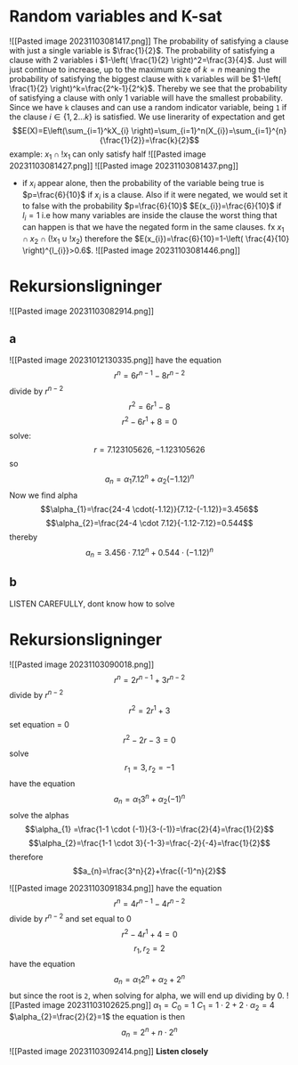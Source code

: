 # Random variables and K-sat
![[Pasted image 20231103081417.png]]
The probability of satisfying a clause with just a single variable is $\frac{1}{2}$. The probability of satisfying a clause with 2 variables i $1-\left( \frac{1}{2} \right)^2=\frac{3}{4}$. Just will just continue to increase, up to the maximum size of $k=n$ meaning the probability of satisfying the biggest clause with `k` variables will be $1-\left( \frac{1}{2} \right)^k=\frac{2^k-1}{2^k}$. Thereby we see that the probability of satisfying a clause with only 1 variable will have the smallest probability.
Since we have `k` clauses and can use a random indicator variable, being `1` if the clause $i\in\{1,2\dots k\}$ is satisfied. We use linerarity of expectation and get
$$E(X)=E\left(\sum_{i=1}^kX_{i} \right)=\sum_{i=1}^n(X_{i})=\sum_{i=1}^{n}{\frac{1}{2}}=\frac{k}{2}$$
example: $x_{1}\cap!x_{1}$ can only satisfy half
![[Pasted image 20231103081427.png]]
![[Pasted image 20231103081437.png]]
- if $x_{i}$ appear alone, then the probability of the variable being true is $p=\frac{6}{10}$ if $x_{i}$ is a clause. Also if it were negated, we would set it to false with the probability $p=\frac{6}{10}$
$E(x_{i})=\frac{6}{10}$ if $l_{i}=1$ i.e how many variables are inside the clause
the worst thing that can happen is that we have the negated form in the same clauses. fx $x_{1}\cap x_{2}\cap(!x_{1}\cup !x_{2})$
therefore the $E(x_{i})=\frac{6}{10}=1-\left( \frac{4}{10} \right)^{l_{i}}>0.6$.
![[Pasted image 20231103081446.png]]

# Rekursionsligninger
![[Pasted image 20231103082914.png]]
## a
![[Pasted image 20231012130335.png]]
have the equation $$r^n=6r^{n-1}-8r^{n-2}$$
divide by $r^{n-2}$
$$r^2=6r^1-8$$
$$r^2-6r^1+8=0$$
solve: 
$$r=7.123105626, -1.123105626$$
so 
$$a_{n}=\alpha_{1}7.12^n+\alpha_{2}(-1.12)^n$$
Now we find alpha
$$\alpha_{1}=\frac{24-4 \cdot(-1.12)}{7.12-(-1.12)}=3.456$$
$$\alpha_{2}=\frac{24-4 \cdot 7.12}{-1.12-7.12}=0.544$$
thereby
$$a_{n}=3.456 \cdot 7.12^{n}+0.544 \cdot (-1.12)^n$$
## b
LISTEN CAREFULLY, dont know how to solve
# Rekursionsligninger

![[Pasted image 20231103090018.png]]
$$r^n=2r^{n-1}+3r^{n-2}$$
divide by $r^{n-2}$
$$r^2=2r^1+3$$
set equation = 0
$$r^2-2r-3=0$$
solve
$$r_{1}=3, r_{2}=-1$$
have the equation
$$a_{n}=\alpha_{1}3^n+\alpha_{2}(-1)^n$$
solve the alphas
$$\alpha_{1} =\frac{1-1 \cdot (-1)}{3-(-1)}=\frac{2}{4}=\frac{1}{2}$$
$$\alpha_{2}=\frac{1-1 \cdot 3}{-1-3}=\frac{-2}{-4}=\frac{1}{2}$$
therefore
$$a_{n}=\frac{3^n}{2}+\frac{(-1)^n}{2}$$

![[Pasted image 20231103091834.png]]
have the equation
$$r^n=4r^{n-1}-4r^{n-2}$$
divide by $r^{n-2}$ and set equal to 0
$$r^2-4r^{1}+4=0$$
$$r_{1},r_{2}=2$$
have the equation
$$a_{n}=\alpha_{1}2^n+\alpha_{2}+2^n$$
but since the root is `2`, when solving for alpha, we will end up dividing by 0.
![[Pasted image 20231103102625.png]]
$\alpha_{1}=C_{0}=1$
$C_{1}=1 \cdot 2+2 \cdot \alpha_{2}=4$
$\alpha_{2}=\frac{2}{2}=1$
the equation is then
$$a_{n}=2^{n}+n \cdot 2^n$$


![[Pasted image 20231103092414.png]]
**Listen closely**
